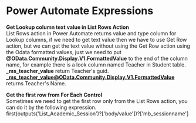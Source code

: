 # Power Automate Expressions
**Get Lookup column text value in List Rows Action** <br>
List Rows action in Power Automate returns value and type column for Lookup columns, if we need to get text value then we have to use Get Row action, but we can get the text value without using the Get Row action using the Odata formatted values, just we need to put **@OData.Community.Display.V1.FormattedValue** to the end of the column name, for example there is a look column named Teacher in Student table. <br>
**_ms_teacher_value**  return Teacher's guid. <br>
**_ms_teacher_value@OData.Community.Display.V1.FormattedValue** returns Teacher's Name. <br>

**Get the first row from For Each Control** <br>
Sometimes we need to get the first row only from the List Rows action, you can do it by the following expression. <br>
first(outputs('List_Academic_Session')?['body/value'])?['mb_sessionname']


